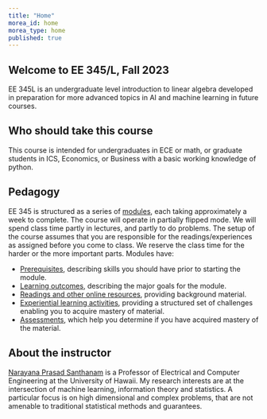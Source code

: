 ```yaml
---
title: "Home"
morea_id: home
morea_type: home
published: true
---
```


## Welcome to EE 345/L, Fall 2023

EE 345L is an undergraduate level introduction to linear algebra
developed in preparation for more advanced topics in AI and machine
learning in future courses. 


## Who should take this course

This course is intended for undergraduates in ECE or math, or graduate
students in ICS, Economics, or Business with a basic working knowledge
of python.

## Pedagogy

EE 345 is structured as a series of
[modules](https://uhm-descartes.github.io/ee345/modules), each taking
approximately a week to complete. The course will operate in partially
flipped mode. We will spend class time partly in lectures, and partly
to do problems. The setup of the course assumes that you are
responsible for the readings/experiences as assigned before you come
to class. We reserve the class time for the harder or the more
important parts. Modules have:

  * [Prerequisites](https://uhm-descartes.github.io/ee345/prerequisites), describing skills you should have prior to starting the module.
  * [Learning outcomes](https://uhm-descartes.github.io/ee345/outcomes), describing the major goals for the module.
  * [Readings and other online resources](https://uhm-descartes.github.io/ee345/readings), providing background material.
  * [Experiential learning activities](https://uhm-descartes.github.io/ee345/experiences), providing a structured set of challenges enabling you to acquire mastery of material.
  * [Assessments](https://uhm-descartes.github.io/ee345/assessments), which help you determine if you have acquired mastery of the material.

## About the instructor

[Narayana Prasad Santhanam](https://ee.hawaii.edu/faculty/profile?usr=63) is a Professor of Electrical and Computer Engineering at the University of Hawaii. My research interests are at the intersection of machine learning, information theory and statistics. A particular focus is on high dimensional and complex problems, that are not amenable to traditional statistical methods and guarantees.
